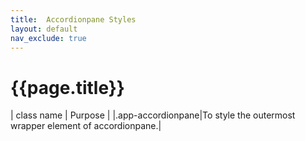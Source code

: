 ```yaml
---
title:  Accordionpane Styles
layout: default
nav_exclude: true
---
```

# {{page.title}}

| class name  | Purpose |
|.app-accordionpane|To style the outermost wrapper element of accordionpane.|
